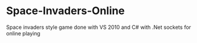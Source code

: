 Space-Invaders-Online
=====================

Space invaders style game done with VS 2010 and C# with .Net sockets for online playing
